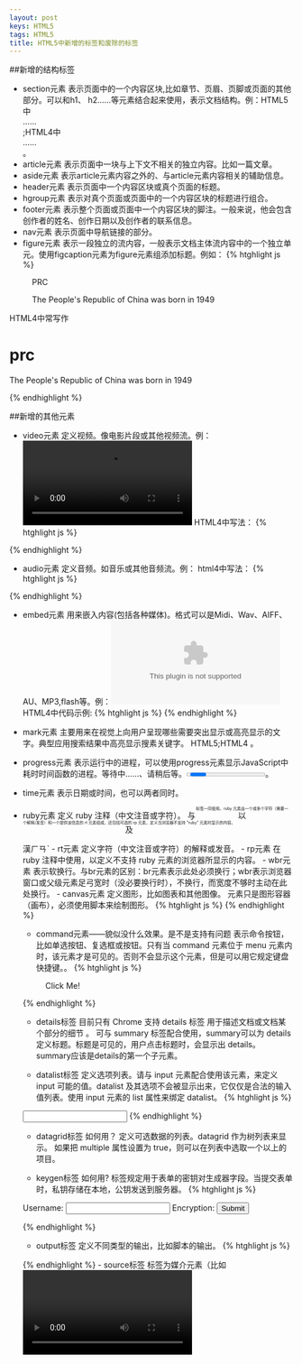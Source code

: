 ```yaml
---
layout: post
keys: HTML5
tags: HTML5
title: HTML5中新增的标签和废除的标签
---
```

##新增的结构标签

- section元素 
	表示页面中的一个内容区块,比如章节、页眉、页脚或页面的其他部分。可以和h1、 h2……等元素结合起来使用，表示文档结构。例：HTML5中<section>……</section>;HTML4中<div> ……</div>。
- article元素 
	表示页面中一块与上下文不相关的独立内容。比如一篇文章。
- aside元素 
	表示article元素内容之外的、与article元素内容相关的辅助信息。
- header元素 
	表示页面中一个内容区块或真个页面的标题。
- hgroup元素 
	表示对真个页面或页面中的一个内容区块的标题进行组合。
- footer元素 
	表示整个页面或页面中一个内容区块的脚注。一般来说，他会包含创作者的姓名、创作日期以及创作者的联系信息。
- nav元素 
	表示页面中导航链接的部分。
- figure元素 
	表示一段独立的流内容，一般表示文档主体流内容中的一个独立单元。使用figcaption元素为figure元素组添加标题。例如： 
{% htghlight js %}
<figure> 
<figcaption>PRC</figcaption> 
<p>The People's Republic of China was born in 1949</p> 
</figure> 
HTML4中常写作 
<dl> 
<h1>prc</h1> 
<p>The People's Republic of China was born in 1949</p> 
</dl>
{% endhighlight %}

##新增的其他元素

- video元素 
	定义视频。像电影片段或其他视频流。例：<video src="movie.ogg" controls="controls">video元素</video> 
	HTML4中写法： 
{% htghlight js %}
<object type="video/ogg" data="move.ogv"> 
  <param name ="src" value="movie.ogv"> 
</object>
{% endhighlight %}

- audio元素 
	定义音频。如音乐或其他音频流。例：<audio src ="someaudio.wav">audio元素</audio> 
html4中写法： 
{% htghlight js %}
<object tyle="application/ogg" data="someaudio.wav"> 
  <param name ="src" value= "someaudio.wav"> 
</object>
{% endhighlight %}

- embed元素 
	用来嵌入内容(包括各种媒体)。格式可以是Midi、Wav、AIFF、AU、MP3,flash等。例：<embed src="flash.swf" /> 
	HTML4中代码示例:
{% htghlight js %}
<object data="flash.swf" type="application/x-shockwave-flash"><object>
{% endhighlight %}

- mark元素 
	主要用来在视觉上向用户呈现哪些需要突出显示或高亮显示的文字。典型应用搜索结果中高亮显示搜素关键字。 
	HTML5<mark></mark>;HTML4 <span></span>。
- progress元素 
	表示运行中的进程，可以使用progress元素显示JavaScript中耗时时间函数的进程。等待中……、请稍后等。<progress></progress>。
- time元素 
	表示日期或时间，也可以两者同时。
- ruby元素 
	定义 ruby 注释（中文注音或字符）。 
	与 <ruby> 以及 <rt> 标签一同使用。ruby 元素由一个或多个字符（需要一个解释/发音）和一个提供该信息的 rt 元素组成，还包括可选的 rp 元素，定义当浏览器不支持 "ruby" 元素时显示的内容。 
<ruby> 
  漢 <rt><rp>(</rp>ㄏㄢˋ<rp>)</rp></rt> 
</ruby>
- rt元素 
	定义字符（中文注音或字符）的解释或发音。
- rp元素 
	在 ruby 注释中使用，以定义不支持 ruby 元素的浏览器所显示的内容。
- wbr元素 
	表示软换行。与br元素的区别：br元素表示此处必须换行；wbr表示浏览器窗口或父级元素足弓宽时（没必要换行时），不换行，而宽度不够时主动在此处换行。
- canvas元素 
	定义图形，比如图表和其他图像。<canvas> 元素只是图形容器（画布），必须使用脚本来绘制图形。 
{% htghlight js %}
<canvas id="myCanvas"></canvas><script type="text/javascript"> 
var canvas=document.getElementById('myCanvas'); 
var ctx=canvas.getContext('2d'); 
ctx.fillStyle='#FF0000'; 
ctx.fillRect(0,0,80,100); 
</script>
{% endhighlight %}

- command元素——貌似没什么效果。是不是支持有问题 
	表示命令按钮，比如单选按钮、复选框或按钮。只有当 command 元素位于 menu 元素内时，该元素才是可见的。否则不会显示这个元素，但是可以用它规定键盘快捷键。。 
{% htghlight js %}
<menu> 
<command onclick="alert('Hello World')"> 
Click Me!</command> 
</menu>
{% endhighlight %}

- details标签 目前只有 Chrome 支持 details 标签 
	用于描述文档或文档某个部分的细节 。 可与 summary 标签配合使用，summary可以为 details 定义标题。标题是可见的，用户点击标题时，会显示出 details。summary应该是details的第一个子元素。

- datalist标签 
	定义选项列表。请与 input 元素配合使用该元素，来定义 input 可能的值。datalist 及其选项不会被显示出来，它仅仅是合法的输入值列表。使用 input 元素的 list 属性来绑定 datalist。 
{% htghlight js %}
<input id="myCar" list="cars" /> 
<datalist id="cars"> 
  <option value="BMW"> 
  <option value="Ford"> 
  <option value="Volvo"> 
</datalist>
{% endhighlight %}

- datagrid标签 如何用？ 
	定义可选数据的列表。datagrid 作为树列表来显示。 如果把 multiple 属性设置为 true，则可以在列表中选取一个以上的项目。

- keygen标签 如何用? 
	标签规定用于表单的密钥对生成器字段。当提交表单时，私钥存储在本地，公钥发送到服务器。
{% htghlight js %}
<form action="demo_keygen.asp" method="get"> 
Username: <input type="text" name="usr_name" /> 
Encryption: <keygen name="security" /> 
<input type="submit" /> 
</form>
{% endhighlight %}

- output标签 
	定义不同类型的输出，比如脚本的输出。 
{% htghlight js %}
<form action="form_action.asp" method="get" name="sumform"> 
<output name="sum"></output> 
</form>
{% endhighlight %}
- source标签 
	标签为媒介元素（比如 <video> 和 <audio>）定义媒介资源。
- menu标签 
定义菜单列表。当希望列出表单控件时使用该标签。注意与nav的区别，menu专门用于表单控件。 
{% htghlight js %}
<menu> 
<li><input type="checkbox" />Red</li> 
<li><input type="checkbox" />blue</li> 
</menu>
{% endhighlight %}

##新增input标签

- email 
	必须输入email
- url 
	必须输入url地址
- number 
	必须输入数值
- range 
	必须输入一定范围内数值
- Date Pickers（日期选择器） 
	拥有多个可供选取日期和时间的新输入类型： 
	date - 选取日、月、年 
	month - 选取月、年 
	week - 选取周和年 
	time - 选取时间（小时和分钟） 
	datetime - 选取时间、日、月、年（UTC 时间） 
	datetime-local - 选取时间、日、月、年（本地时间）
- search 
	用于搜索域，域显示为常规的文本域。
- color